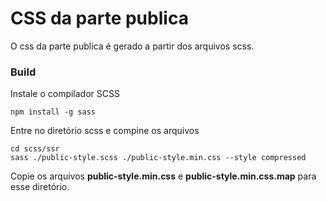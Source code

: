 
# CSS da parte publica

O css da parte publica é gerado a partir dos arquivos scss.


### Build

Instale o compilador SCSS

    npm install -g sass

Entre no diretório scss e compine os arquivos

    cd scss/ssr
    sass ./public-style.scss ./public-style.min.css --style compressed


Copie os arquivos **public-style.min.css** e **public-style.min.css.map** para esse diretório.